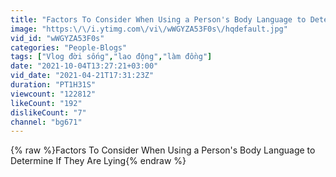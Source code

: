 ```yaml
---
title: "Factors To Consider When Using a Person's Body Language to Determine If They Are Lying"
image: "https:\/\/i.ytimg.com\/vi\/wWGYZA53F0s\/hqdefault.jpg"
vid_id: "wWGYZA53F0s"
categories: "People-Blogs"
tags: ["Vlog đời sống","lao động","làm đồng"]
date: "2021-10-04T13:27:21+03:00"
vid_date: "2021-04-21T17:31:23Z"
duration: "PT1H31S"
viewcount: "122812"
likeCount: "192"
dislikeCount: "7"
channel: "bg671"
---
```

{% raw %}Factors To Consider When Using a Person's Body Language to Determine If They Are Lying{% endraw %}
